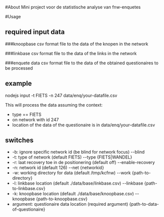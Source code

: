 #About
Mini project voor de statistische analyse van fnw-enquetes

#Usage
## required input data
###knoopbase
csv format file to the data of the knopen in the network

###linkbase
csv format file to the data of the links in the network

###enquete data
csv format file to the data of the obtained questionaires to be processed


## example
nodejs input -t FIETS -n 247 data/enq/your-datafile.csv

This will process the data assuming the context:
* type == FIETS 
* on network with id 247
* location of the data of the questionaire is in data/enq/your-datafile.csv

## switches
* -b: ignore specific network id (be blind for network focus) --blind
* -t: type of network (default FIETS) --type  {FIETS|WANDEL}
* -r: laat recovery toe in de positionering (default off) --enable-recovery
* -n: network id (default 126) --net {networkid}
* -w: working directory for data (default /tmp/kcfnw)  --work {path-to-directory}
* -l: linkbase location (default ./data/base/linkbase.csv) --linkbase {path-to-linkbase.csv}
* -k: knoopbase location (default ./data/base/knoopbase.csv) --knoopbase {path-to-knoopbase.csv}
* argument: questionaire data location (required argument) {path-to-data-of-questionaire}